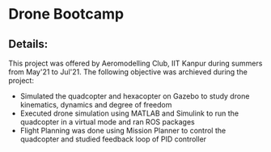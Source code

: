 # Drone Bootcamp

## Details:

This project was offered by Aeromodelling Club, IIT Kanpur during summers from May'21 to Jul'21. The following objective was archieved during the project:
- Simulated the quadcopter and hexacopter on Gazebo to study drone kinematics, dynamics and degree of freedom
- Executed drone simulation using MATLAB and Simulink to run the quadcopter in a virtual mode and ran ROS packages
- Flight Planning was done using Mission Planner to control the quadcopter and studied feedback loop of PID controller
